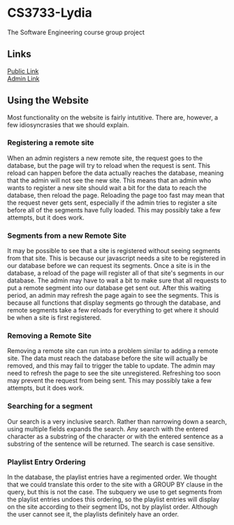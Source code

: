 # CS3733-Lydia
The Software Engineering course group project

## Links

[Public Link](https://3733lydia.s3.us-east-2.amazonaws.com/presentation/public.html)  
[Admin Link](https://3733lydia.s3.us-east-2.amazonaws.com/presentation/admin.html)

## Using the Website

Most functionality on the website is fairly intutitive. There are, however, a few idiosyncrasies that we should explain.

### Registering a remote site

When an admin registers a new remote site, the request goes to the database, but the page will try to reload when the request is sent. This reload can happen before the data actually reaches the database, meaning that the admin will not see the new site. This means that an admin who wants to register a new site should wait a bit for the data to reach the database, then reload the page. Reloading the page too fast may mean that the request never gets sent, especially if the admin tries to register a site before all of the segments have fully loaded. This may possibly take a few attempts, but it does work.

### Segments from a new Remote Site

It may be possible to see that a site is registered without seeing segments from that site. This is because our javascript needs a site to be registered in our database before we can request its segments. Once a site is in the database, a reload of the page will register all of that site's segments in our database. The admin may have to wait a bit to make sure that all requests to put a remote segment into our database get sent out. After this waiting period, an admin may refresh the page again to see the segments. This is because all functions that display segments go through the database, and remote segments take a few reloads for everything to get where it should be when a site is first registered.

### Removing a Remote Site

Removing a remote site can run into a problem similar to adding a remote site. The data must reach the database before the site will actually be removed, and this may fail to trigger the table to update. The admin may need to refresh the page to see the site unregistered. Refreshing too soon may prevent the request from being sent. This may possibly take a few attempts, but it does work.

### Searching for a segment

Our search is a very inclusive search. Rather than narrowing down a search, using multiple fields expands the search. Any search with the entered character as a substring of the character or with the entered sentence as a substring of the sentence will be returned. The search is case sensitive.

### Playlist Entry Ordering

In the database, the playlist entries have a regimented order. We thought that we could translate this order to the site with a GROUP BY clause in the query, but this is not the case. The subquery we use to get segments from the playlist entries undoes this ordering, so the playlist entries will display on the site according to their segment IDs, not by playlist order. Although the user cannot see it, the playlists definitely have an order.